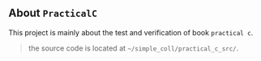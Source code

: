 ## About `PracticalC`

This project is mainly about the test and verification of book `practical c`.

> the source code is located at `~/simple_coll/practical_c_src/`.


